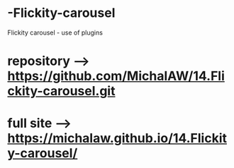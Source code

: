 # -Flickity-carousel

Flickity carousel - use of plugins

# repository --> https://github.com/MichalAW/14.Flickity-carousel.git
# full site --> https://michalaw.github.io/14.Flickity-carousel/
